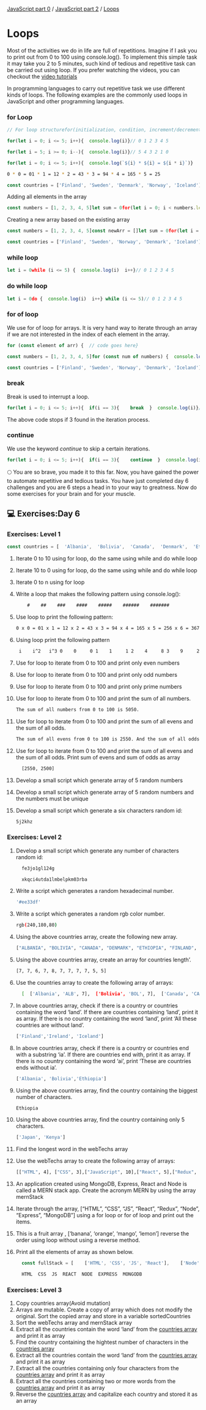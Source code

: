 [JavaScript part 0](JavaScript/JavaScript-part-0.md) / [JavaScript part 2](JavaScript/JavaScript-part-2.md) / [Loops](JavaScript-part-2/Loops.md)
# Loops

Most of the activities we do in life are full of repetitions. Imagine if I ask you to print out from 0 to 100 using console.log(). To implement this simple task it may take you 2 to 5 minutes, such kind of tedious and repetitive task can be carried out using loop. If you prefer watching the videos, you can checkout the [video tutorials](https://www.youtube.com/channel/UCM4xOopkYiPwJqyKsSqL9mw)

In programming languages to carry out repetitive task we use different kinds of loops. The following examples are the commonly used loops in JavaScript and other programming languages.

### for Loop

```jsx
// For loop structurefor(initialization, condition, increment/decrement){  // code goes here}
```

```jsx
for(let i = 0; i <= 5; i++){  console.log(i)}// 0 1 2 3 4 5
```

```jsx
for(let i = 5; i >= 0; i--){  console.log(i)}// 5 4 3 2 1 0
```

```jsx
for(let i = 0; i <= 5; i++){  console.log(`${i} * ${i} = ${i * i}`)}
```

```bash
0 * 0 = 01 * 1 = 12 * 2 = 43 * 3 = 94 * 4 = 165 * 5 = 25
```

```jsx
const countries = ['Finland', 'Sweden', 'Denmark', 'Norway', 'Iceland']const newArr = []for(let i = 0; i < countries.length; i++){  newArr.push(countries[i].toUpperCase())}// ["FINLAND", "SWEDEN", "DENMARK", "NORWAY", "ICELAND"]
```

Adding all elements in the array

```jsx
const numbers = [1, 2, 3, 4, 5]let sum = 0for(let i = 0; i < numbers.length; i++){  sum  = sum + numbers[i]  // can be shorten, sum += numbers[i]}console.log(sum)  // 15
```

Creating a new array based on the existing array

```jsx
const numbers = [1, 2, 3, 4, 5]const newArr = []let sum = 0for(let i = 0; i < numbers.length; i++){  newArr.push( numbers[i] ** 2)}console.log(newArr)  // [1, 4, 9, 16, 25]
```

```jsx
const countries = ['Finland', 'Sweden', 'Norway', 'Denmark', 'Iceland']const newArr = []for(let i = 0; i < countries.length; i++){  newArr.push(countries[i].toUpperCase())}console.log(newArr)  // ["FINLAND", "SWEDEN", "NORWAY", "DENMARK", "ICELAND"]
```

### while loop

```jsx
let i = 0while (i <= 5) {  console.log(i)  i++}// 0 1 2 3 4 5
```

### do while loop

```jsx
let i = 0do {  console.log(i)  i++} while (i <= 5)// 0 1 2 3 4 5
```

### for of loop

We use for of loop for arrays. It is very hand way to iterate through an array if we are not interested in the index of each element in the array.

```jsx
for (const element of arr) {  // code goes here}
```

```jsx
const numbers = [1, 2, 3, 4, 5]for (const num of numbers) {  console.log(num)}// 1 2 3 4 5for (const num of numbers) {  console.log(num * num)}// 1 4 9 16 25// adding all the numbers in the arraylet sum = 0for (const num of numbers) {  sum = sum + num    // can be also shorten like this, sum += num  // after this we will use the shorter synthax(+=, -=, *=, /= etc)}console.log(sum) // 15const webTechs = [  'HTML',  'CSS',  'JavaScript',  'React',  'Redux',  'Node',  'MongoDB']for (const tech of webTechs) {  console.log(tech.toUpperCase())}// HTML CSS JAVASCRIPT REACT NODE MONGODBfor (const tech of webTechs) {  console.log(tech[0]) // get only the first letter of each element,  H C J R N M}
```

```jsx
const countries = ['Finland', 'Sweden', 'Norway', 'Denmark', 'Iceland']const newArr = []for(const country of countries){  newArr.push(country.toUpperCase())}console.log(newArr)  // ["FINLAND", "SWEDEN", "NORWAY", "DENMARK", "ICELAND"]
```

### break

Break is used to interrupt a loop.

```jsx
for(let i = 0; i <= 5; i++){  if(i == 3){    break  }  console.log(i)}// 0 1 2
```

The above code stops if 3 found in the iteration process.

### continue

We use the keyword *continue* to skip a certain iterations.

```jsx
for(let i = 0; i <= 5; i++){  if(i == 3){    continue  }  console.log(i)}// 0 1 2 4 5
```

🌕 You are so brave, you made it to this far. Now, you have gained the power to automate repetitive and tedious tasks. You have just completed day 6 challenges and you are 6 steps a head in to your way to greatness. Now do some exercises for your brain and for your muscle.

## 💻 Exercises:Day 6

### Exercises: Level 1

```jsx
const countries = [  'Albania',  'Bolivia',  'Canada',  'Denmark',  'Ethiopia',  'Finland',  'Germany',  'Hungary',  'Ireland',  'Japan',  'Kenya']const webTechs = [  'HTML',  'CSS',  'JavaScript',  'React',  'Redux',  'Node',  'MongoDB']const mernStack = ['MongoDB', 'Express', 'React', 'Node']
```

1. Iterate 0 to 10 using for loop, do the same using while and do while loop
2. Iterate 10 to 0 using for loop, do the same using while and do while loop
3. Iterate 0 to n using for loop
4. Write a loop that makes the following pattern using console.log():
    
    ```jsx
        #    ##    ###    ####    #####    ######    #######
    ```
    
5. Use loop to print the following pattern:
    
    ```bash
    0 x 0 = 01 x 1 = 12 x 2 = 43 x 3 = 94 x 4 = 165 x 5 = 256 x 6 = 367 x 7 = 498 x 8 = 649 x 9 = 8110 x 10 = 100
    ```
    
6. Using loop print the following pattern
    
    ```bash
     i    i^2   i^3 0    0     0 1    1     1 2    4     8 3    9     27 4    16    64 5    25    125 6    36    216 7    49    343 8    64    512 9    81    729 10   100   1000
    ```
    
7. Use for loop to iterate from 0 to 100 and print only even numbers
8. Use for loop to iterate from 0 to 100 and print only odd numbers
9. Use for loop to iterate from 0 to 100 and print only prime numbers
10. Use for loop to iterate from 0 to 100 and print the sum of all numbers.
    
    ```bash
    The sum of all numbers from 0 to 100 is 5050.
    ```
    
11. Use for loop to iterate from 0 to 100 and print the sum of all evens and the sum of all odds.
    
    ```bash
    The sum of all evens from 0 to 100 is 2550. And the sum of all odds from 0 to 100 is 2500.
    ```
    
12. Use for loop to iterate from 0 to 100 and print the sum of all evens and the sum of all odds. Print sum of evens and sum of odds as array
    
    ```bash
      [2550, 2500]
    ```
    
13. Develop a small script which generate array of 5 random numbers
14. Develop a small script which generate array of 5 random numbers and the numbers must be unique
15. Develop a small script which generate a six characters random id:
    
    ```bash
    5j2khz
    ```
    

### Exercises: Level 2

1. Develop a small script which generate any number of characters random id:
    
    ```bash
      fe3jo1gl124g
    ```
    
    ```bash
      xkqci4utda1lmbelpkm03rba
    ```
    
2. Write a script which generates a random hexadecimal number.
    
    ```bash
    '#ee33df'
    ```
    
3. Write a script which generates a random rgb color number.
    
    ```bash
    rgb(240,180,80)
    ```
    
4. Using the above countries array, create the following new array.
    
    ```bash
    ["ALBANIA", "BOLIVIA", "CANADA", "DENMARK", "ETHIOPIA", "FINLAND", "GERMANY", "HUNGARY", "IRELAND", "JAPAN", "KENYA"]
    ```
    
5. Using the above countries array, create an array for countries length’.
    
    ```bash
    [7, 7, 6, 7, 8, 7, 7, 7, 7, 5, 5]
    ```
    
6. Use the countries array to create the following array of arrays:
    
    ```bash
      [  ['Albania', 'ALB', 7],  ['Bolivia', 'BOL', 7],  ['Canada', 'CAN', 6],  ['Denmark', 'DEN', 7],  ['Ethiopia', 'ETH', 8],  ['Finland', 'FIN', 7],  ['Germany', 'GER', 7],  ['Hungary', 'HUN', 7],  ['Ireland', 'IRE', 7],  ['Iceland', 'ICE', 7],  ['Japan', 'JAP', 5],  ['Kenya', 'KEN', 5]]
    ```
    
7. In above countries array, check if there is a country or countries containing the word ‘land’. If there are countries containing ‘land’, print it as array. If there is no country containing the word ‘land’, print ‘All these countries are without land’.
    
    ```bash
    ['Finland','Ireland', 'Iceland']
    ```
    
8. In above countries array, check if there is a country or countries end with a substring ‘ia’. If there are countries end with, print it as array. If there is no country containing the word ‘ai’, print ‘These are countries ends without ia’.
    
    ```bash
    ['Albania', 'Bolivia','Ethiopia']
    ```
    
9. Using the above countries array, find the country containing the biggest number of characters.
    
    ```bash
    Ethiopia
    ```
    
10. Using the above countries array, find the country containing only 5 characters.
    
    ```bash
    ['Japan', 'Kenya']
    ```
    
11. Find the longest word in the webTechs array
12. Use the webTechs array to create the following array of arrays:
    
    ```bash
    [["HTML", 4], ["CSS", 3],["JavaScript", 10],["React", 5],["Redux", 5],["Node", 4],["MongoDB", 7]]
    ```
    
13. An application created using MongoDB, Express, React and Node is called a MERN stack app. Create the acronym MERN by using the array mernStack
14. Iterate through the array, [“HTML”, “CSS”, “JS”, “React”, “Redux”, “Node”, “Express”, “MongoDB”] using a for loop or for of loop and print out the items.
15. This is a fruit array , [‘banana’, ‘orange’, ‘mango’, ‘lemon’] reverse the order using loop without using a reverse method.
16. Print all the elements of array as shown below.
    
    ```jsx
      const fullStack = [    ['HTML', 'CSS', 'JS', 'React'],    ['Node', 'Express', 'MongoDB']  ]
    ```
    
    ```bash
      HTML  CSS  JS  REACT  NODE  EXPRESS  MONGODB
    ```
    

### Exercises: Level 3

1. Copy countries array(Avoid mutation)
2. Arrays are mutable. Create a copy of array which does not modify the original. Sort the copied array and store in a variable sortedCountries
3. Sort the webTechs array and mernStack array
4. Extract all the countries contain the word ‘land’ from the [countries array](https://github.com/Asabeneh/30DaysOfJavaScript/tree/master/data/countries.js) and print it as array
5. Find the country containing the hightest number of characters in the [countries array](https://github.com/Asabeneh/30DaysOfJavaScript/tree/master/data/countries.js)
6. Extract all the countries contain the word ‘land’ from the [countries array](https://github.com/Asabeneh/30DaysOfJavaScript/tree/master/data/countries.js) and print it as array
7. Extract all the countries containing only four characters from the [countries array](https://github.com/Asabeneh/30DaysOfJavaScript/tree/master/data/countries.js) and print it as array
8. Extract all the countries containing two or more words from the [countries array](https://github.com/Asabeneh/30DaysOfJavaScript/tree/master/data/countries.js) and print it as array
9. Reverse the [countries array](https://github.com/Asabeneh/30DaysOfJavaScript/tree/master/data/countries.js) and capitalize each country and stored it as an array